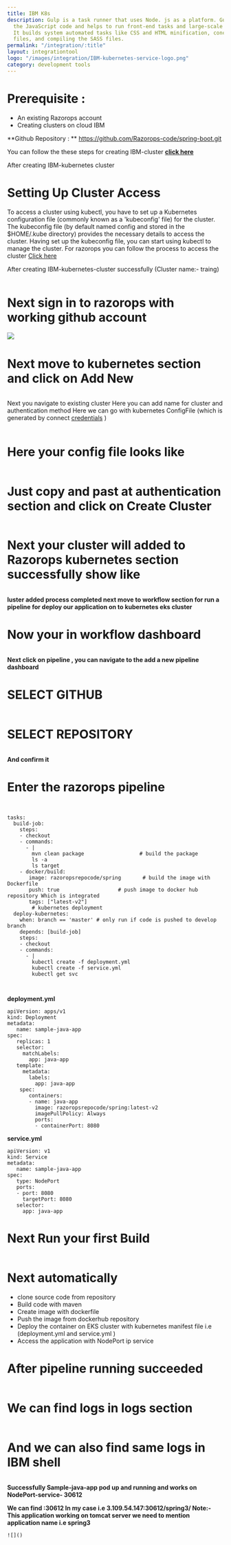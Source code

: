```yaml
---
title: IBM K8s
description: Gulp is a task runner that uses Node. js as a platform. Gulp purely uses
  the JavaScript code and helps to run front-end tasks and large-scale web applications.
  It builds system automated tasks like CSS and HTML minification, concatenating library
  files, and compiling the SASS files.
permalink: "/integration/:title"
layout: integrationtool
logo: "/images/integration/IBM-kubernetes-service-logo.png"
category: development tools
---
```


# Prerequisite :
 
* An existing Razorops account
* Creating clusters on cloud IBM


**Github Repository : ** <a href="https://github.com/Razorops-code/spring-boot.git" target="_blank">https://github.com/Razorops-code/spring-boot.git </a>

You can follow the these steps for creating IBM-cluster <a href="https://cloud.ibm.com/docs/containers?topic=containers-getting-started" target="_blank"><b>click here</b></a>

After creating IBM-kubernetes cluster 


# Setting Up Cluster Access
To access a cluster using kubectl, you have to set up a Kubernetes configuration file (commonly known as a 'kubeconfig' file) for the cluster. The kubeconfig file (by default named config and stored in the $HOME/.kube directory) provides the necessary details to access the cluster. Having set up the kubeconfig file, you can start using kubectl to manage the cluster.  For razorops you can follow the process to access the cluster <a href="https://docs.razorops.com/guides/kubernetes/connect/" target="_blank">Click here</a>

After creating IBM-kubernetes-cluster successfully
(Cluster name:- traing)  


![]()



# Next sign in to razorops with working github account

![](/images/integration/razorops-dashboard.png)


# Next move to kubernetes section and click on Add New 

![]()

Next you navigate to existing cluster 
Here you can add name for cluster and authentication method 
Here we can go with kubernetes ConfigFile (which is generated by connect <a href="https://docs.razorops.com/guides/kubernetes/connect/" target="_blank">credentials</a> )


![]()


# Here your config file looks like 
![]()

# Just copy and past at authentication section and click on Create Cluster

![]()

# Next your cluster will added to Razorops kubernetes section successfully show like 

![]()


**luster added process completed next move to workflow section for run a pipeline for deploy our application on to kubernetes eks cluster**


 
# Now your in workflow dashboard

![]()



**Next click on pipeline , you can navigate to the add a new pipeline dashboard**


# SELECT GITHUB

![]()

# SELECT REPOSITORY

![]()

**And confirm it**


# Enter the razorops pipeline 

![]()

```

tasks:
  build-job:
    steps:
    - checkout
    - commands:
      - |
        mvn clean package                  # build the package
        ls -a
        ls target
    - docker/build:
       image: razoropsrepocode/spring       # build the image with Dockerfile
       push: true                   # push image to docker hub repository Which is integrated  
       tags: ["latest-v2"]
        # kubernetes deployment
  deploy-kubernetes:
    when: branch == 'master' # only run if code is pushed to develop branch
    depends: [build-job]
    steps:
    - checkout
    - commands:
      - |
        kubectl create -f deployment.yml
        kubectl create -f service.yml
        kubectl get svc
				
			
```
				
<script src="https://gist.github.com/Razorops-code/22ebe0f8f504aa6bf0b6c877b98b495b.js"></script>



**deployment.yml**

```
apiVersion: apps/v1
kind: Deployment
metadata:
   name: sample-java-app
spec:
   replicas: 1
   selector:
     matchLabels:
       app: java-app
   template:
     metadata:
       labels:
         app: java-app
    spec:
       containers:
       - name: java-app
         image: razoropsrepocode/spring:latest-v2
         imagePullPolicy: Always
         ports:
         - containerPort: 8080
```

<script src="https://gist.github.com/Razorops-code/8e59ca7b938904a868d5c2bc7c6df2df.js"></script>


**service.yml**

```
apiVersion: v1
kind: Service
metadata:
   name: sample-java-app
spec:
   type: NodePort
   ports:
   - port: 8080
     targetPort: 8080
   selector:
     app: java-app
```

<script src="https://gist.github.com/Razorops-code/c77ecb55f7460696a8711c508d6cb2e0.js"></script>


# Next Run your first Build 

![]()


# Next automatically 
* clone source code from repository  
* Build code with maven 
* Create image with dockerfile 
* Push the image from dockerhub repository
* Deploy the container on EKS cluster with kubernetes manifest file i.e (deployment.yml and service.yml )
* Access the application with NodePort ip service 



# After pipeline running succeeded 

![]()


# We can find logs in logs section 

![]()

# And we can also find same logs in IBM shell 
![]()


**Successfully Sample-java-app pod up and running and works on NodePort-service- 30612**

<b>We can find <node-external-ip>:30612
In my case i.e  3.109.54.147:30612/spring3/
	Note:- This application working on tomcat server we need to mention application name i.e spring3</b>
	
	![]()

